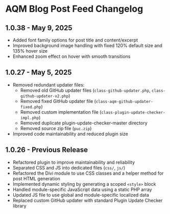 # AQM Blog Post Feed Changelog

## 1.0.38 - May 9, 2025
- Added font family options for post title and content/excerpt
- Improved background image handling with fixed 120% default size and 135% hover size
- Enhanced zoom effect on hover with smooth transitions

## 1.0.27 - May 5, 2025
- Removed redundant updater files:
  - Removed old GitHub updater files (`class-github-updater.php`, `class-github-updater-v2.php`)
  - Removed fixed GitHub updater file (`class-aqm-github-updater-fixed.php`)
  - Removed custom implementation file (`class-plugin-update-checker-impl.php`)
  - Removed duplicate plugin-update-checker-master directory
  - Removed source zip file (`puc.zip`)
- Improved code maintainability and reduced plugin size

## 1.0.26 - Previous Release
- Refactored plugin to improve maintainability and reliability
- Separated CSS and JS into dedicated files (`css/`, `js/`)
- Refactored the Divi module to use CSS classes and a helper method for post HTML generation
- Implemented dynamic styling by generating a scoped `<style>` block
- Handled module-specific JavaScript data using a static PHP array
- Updated JS file to use global and module-specific localized data
- Replaced custom GitHub updater with standard Plugin Update Checker library
